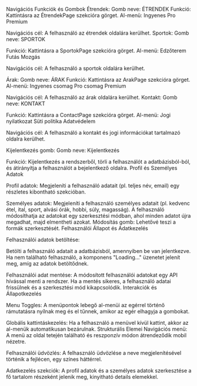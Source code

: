 Navigációs Funkciók és Gombok
Étrendek:
Gomb neve: ÉTRENDEK
Funkció: Kattintásra az ÉtrendekPage szekcióra görget.
Al-menü:
Ingyenes
Pro
Premium 

Navigációs cél: A felhasználó az étrendek oldalára kerülhet.
Sportok:
Gomb neve: SPORTOK 

Funkció: Kattintásra a SportokPage szekcióra görget.
Al-menü:
Edzőterem
Futás
Mozgás

Navigációs cél: A felhasználó a sportok oldalára kerülhet.

Árak:
Gomb neve: ÁRAK
Funkció: Kattintásra az ArakPage szekcióra görget.
Al-menü:
Ingyenes csomag
Pro csomag
Premium

Navigációs cél: A felhasználó az árak oldalára kerülhet.
Kontakt:
Gomb neve: KONTAKT

Funkció: Kattintásra a ContactPage szekcióra görget.
Al-menü:
Jogi nyilatkozat
Süti politika
Adatvédelem

Navigációs cél: A felhasználó a kontakt és jogi információkat tartalmazó oldalra kerülhet.

Kijelentkezés gomb:
Gomb neve: Kijelentkezés

Funkció: Kijelentkezés a rendszerből, törli a felhasználót a adatbázisból-ból, és átirányítja a felhasználót a bejelentkező oldalra.
Profil és Személyes Adatok

Profil adatok:
Megjeleníti a felhasználó adatait (pl. teljes név, email) egy részletes kibontható szekcióban.

Személyes adatok:
Megjeleníti a felhasználó személyes adatait (pl. kedvenc étel, ital, sport, alvási órák, hobbi, súly, magasság).
A felhasználó módosíthatja az adatokat egy szerkesztési módban, ahol minden adatot újra megadhat, majd elmentheti azokat.
Módosítás gomb: Lehetővé teszi a formák szerkesztését.
Felhasználói Állapot és Adatkezelés

Felhasználói adatok betöltése:

Betölti a felhasználó adatait a adatbázisból, amennyiben be van jelentkezve. Ha nem található felhasználó, a komponens "Loading..." üzenetet jelenít meg, amíg az adatok betöltődnek.

Felhasználói adat mentése:
A módosított felhasználói adatokat egy API hívással menti a rendszer. Ha a mentés sikeres, a felhasználó adatai frissülnek és a szerkesztési mód kikapcsolódik.
Interakciók és Állapotkezelés

Menu Toggles:
A menüpontok lebegő al-menüi az egérrel történő rámutatásra nyílnak meg és el tűnnek, amikor az egér elhagyja a gombokat.

Globális kattintáskezelés:
Ha a felhasználó a menüvel kívül kattint, akkor az al-menük automatikusan bezárulnak.
Strukturális Elemei
Navigációs menü:
A menü az oldal tetején található és reszponzív módon átrendeződik mobil nézetre.

Felhasználói üdvözlés:
A felhasználó üdvözlése a neve megjelenítésével történik a fejlécen, egy színes háttérrel.

Adatkezelés szekciók:
A profil adatok és a személyes adatok szerkesztése a fő tartalom részeként jelenik meg, kinyitható details elemekkel.
